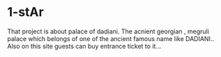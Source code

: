 # 1-stAr
That project is about palace of dadiani. The acnient georgian , megruli palace which belongs of  one of the ancient famous name like DADIANI..  Also on this site guests can buy entrance ticket to it...

